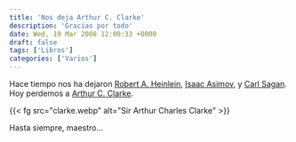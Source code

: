 ```yaml
---
title: 'Nos deja Arthur C. Clarke'
description: 'Gracias por todo'
date: Wed, 19 Mar 2008 12:00:33 +0000
draft: false
tags: ['Libros']
categories: ['Varios']
---
```


Hace tiempo nos ha dejaron [Robert A. Heinlein](https://en.wikipedia.org/wiki/Robert_A._Heinlein), [Isaac Asimov](https://en.wikipedia.org/wiki/Asimov), y [Carl Sagan](https://en.wikipedia.org/wiki/Carl_Sagan). Hoy perdemos a [Arthur C. Clarke](https://en.wikipedia.org/wiki/Arthur_C._Clarke).

{{< fg src="clarke.webp" alt="Sir Arthur Charles Clarke" >}}

Hasta siempre, maestro...